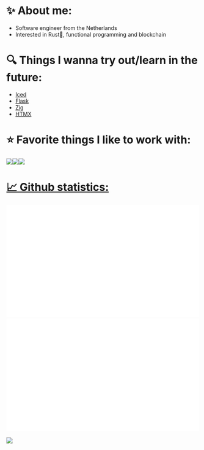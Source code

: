 # ✨ About me:
* Software engineer from the Netherlands
* Interested in Rust🦀, functional programming and blockchain

# 🔍 Things I wanna try out/learn in the future:
* <a href="https://github.com/iced-rs/iced">Iced<a/>
* <a href="https://github.com/pallets/flask">Flask<a/>
* <a href="https://ziglang.org/">Zig<a/>
* <a href="https://htmx.org/">HTMX<a/>

# ⭐ Favorite things I like to work with:
<a href="https://www.docker.com/"><img src="https://www.venafi.com/sites/default/files/content/body/Docker_Logo.png" width="16%" align="center"></a><a href="https://www.rust-lang.org/"><img src="https://www.rustacean.net/assets/rustacean-orig-noshadow.png" align="center" width="14%"></a><a href="https://nx.dev/"><img src="https://dev-to-uploads.s3.amazonaws.com/i/jmsyzyk6pdkjf7bflwu2.png" align="center" width="19%"></a><a href="https://nodejs.org/en/">
  
# 📈 Github statistics:
  
![Stats](https://github.com/Pjiwm/github-stats-transparent/blob/output/generated/overview.svg)
![Languages](https://github.com/Pjiwm/github-stats-transparent/blob/output/generated/languages.svg)



![](https://visitor-badge.laobi.icu/badge?page_id=Pjiwm.Pjiwm)



